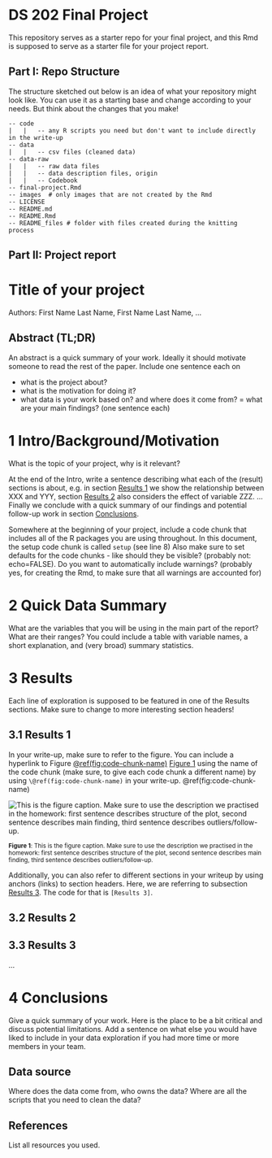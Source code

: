 DS 202 Final Project
================

<!-- README.md is generated from README.Rmd. Please edit the README.Rmd file -->

This repository serves as a starter repo for your final project, and
this Rmd is supposed to serve as a starter file for your project report.

## Part I: Repo Structure

The structure sketched out below is an idea of what your repository
might look like. You can use it as a starting base and change according
to your needs. But think about the changes that you make!

    -- code
    |   |   -- any R scripts you need but don't want to include directly in the write-up
    -- data
    |   |   -- csv files (cleaned data)
    -- data-raw
    |   |   -- raw data files 
    |   |   -- data description files, origin
    |   |   -- Codebook
    -- final-project.Rmd
    -- images  # only images that are not created by the Rmd
    -- LICENSE
    -- README.md
    -- README.Rmd
    -- README_files # folder with files created during the knitting process

## Part II: Project report

# Title of your project

Authors: First Name Last Name, First Name Last Name, …

## Abstract (TL;DR)

An abstract is a quick summary of your work. Ideally it should motivate
someone to read the rest of the paper. Include one sentence each on

-   what is the project about?
-   what is the motivation for doing it?
-   what data is your work based on? and where does it come from? = what
    are your main findings? (one sentence each)

# 1 Intro/Background/Motivation

What is the topic of your project, why is it relevant?

At the end of the Intro, write a sentence describing what each of the
(result) sections is about, e.g. in section [Results 1](#31-results-1)
we show the relationship between XXX and YYY, section [Results
2](#32-results-2) also considers the effect of variable ZZZ. … Finally
we conclude with a quick summary of our findings and potential follow-up
work in section [Conclusions](#4-conclusions).

Somewhere at the beginning of your project, include a code chunk that
includes all of the R packages you are using throughout. In this
document, the setup code chunk is called `setup` (see line 8) Also make
sure to set defaults for the code chunks - like should they be visible?
(probably not: echo=FALSE). Do you want to automatically include
warnings? (probably yes, for creating the Rmd, to make sure that all
warnings are accounted for)

# 2 Quick Data Summary

What are the variables that you will be using in the main part of the
report? What are their ranges? You could include a table with variable
names, a short explanation, and (very broad) summary statistics.

# 3 Results

Each line of exploration is supposed to be featured in one of the
Results sections. Make sure to change to more interesting section
headers!

## 3.1 Results 1

In your write-up, make sure to refer to the figure. You can include a
hyperlink to Figure [@ref(fig:code-chunk-name)](#fig:code-chunk-name)
[Figure 1](#fig:code-chunk-name) using the name of the code chunk (make
sure, to give each code chunk a different name) by using
`\@ref(fig:code-chunk-name)` in your write-up. @ref(fig:code-chunk-name)

![This is the figure caption. Make sure to use the description we
practised in the homework: first sentence describes structure of the
plot, second sentence describes main finding, third sentence describes
outliers/follow-up.](README_files/figure-gfm/code-chunk-name-1.png)

<p>

<small><strong><a name='fig:code-chunk-name' value = 1>Figure
1</a></strong>: This is the figure caption. Make sure to use the
description we practised in the homework: first sentence describes
structure of the plot, second sentence describes main finding, third
sentence describes outliers/follow-up.</small>

</p>

Additionally, you can also refer to different sections in your writeup
by using anchors (links) to section headers. Here, we are referring to
subsection [Results 3](#33-results-3). The code for that is
`[Results 3]`.

## 3.2 Results 2

## 3.3 Results 3

…

# 4 Conclusions

Give a quick summary of your work. Here is the place to be a bit
critical and discuss potential limitations. Add a sentence on what else
you would have liked to include in your data exploration if you had more
time or more members in your team.

## Data source

Where does the data come from, who owns the data? Where are all the
scripts that you need to clean the data?

## References

List all resources you used.
